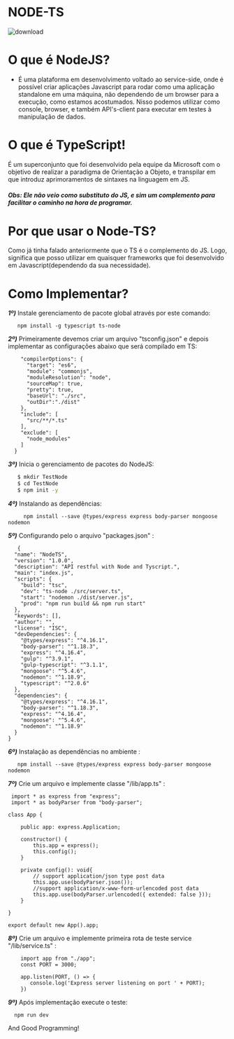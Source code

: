 # NODE-TS
![download](https://user-images.githubusercontent.com/13353050/59777167-840b8380-928a-11e9-82b3-143a1d8ecd5d.png)
# O que é NodeJS?
   - É uma plataforma em desenvolvimento voltado ao service-side, onde é possível criar aplicações Javascript para rodar como uma aplicação standalone em uma máquina, não dependendo de um browser para a execução, como estamos acostumados. Nisso podemos utilizar como console, browser, e também API's-client para executar em testes à manipulação de dados.

# O que é TypeScript!

  É um superconjunto que foi desenvolvido pela equipe da Microsoft com o objetivo de realizar a paradigma de Orientação a Objeto, e transpilar em que introduz aprimoramentos de sintaxes na linguagem em JS. 
##### Obs: Ele não veio como substituto do JS, e sim um complemento para facilitar o caminho na hora de programar.

# Por que usar o Node-TS? 
  Como já tinha falado anteriormente que o TS é o complemento do JS. Logo, significa que posso utilizar em quaisquer frameworks que foi desenvolvido em Javascript(dependendo da sua necessidade).

# Como Implementar?

 ***1º)*** Instale gerenciamento de pacote global através por este comando:
```
   npm install -g typescript ts-node
```
 ***2º)*** Primeiramente devemos criar um arquivo "tsconfig.json" e depois implementar as configurações abaixo que será compilado em TS:
```{
    "compilerOptions": {
      "target": "es6", 
      "module": "commonjs",
      "moduleResolution": "node",
      "sourceMap": true,
      "pretty": true,
      "baseUrl": "./src",
      "outDir":"./dist"
    },
    "include": [
      "src/**/*.ts"
    ],
    "exclude": [
      "node_modules"
    ]
  }
```

 ***3º)*** Inicia o gerenciamento de pacotes do NodeJS:
```sh
   $ mkdir TestNode 
   $ cd TestNode
   $ npm init -y
```
 ***4º)*** Instalando as dependências:
```
     npm install --save @types/express express body-parser mongoose   nodemon
```
 ***5º)*** Configurando pelo o arquivo "packages.json" :
```
   {
  "name": "NodeTS",
  "version": "1.0.0",
  "description": "API restful with Node and Tyscript.",
  "main": "index.js",
  "scripts": {
    "build": "tsc",
    "dev": "ts-node ./src/server.ts",
    "start": "nodemon ./dist/server.js",
    "prod": "npm run build && npm run start"
  },
  "keywords": [],
  "author": "",
  "license": "ISC",
  "devDependencies": {
    "@types/express": "^4.16.1",
    "body-parser": "^1.18.3",
    "express": "^4.16.4",
    "gulp": "^3.9.1",
    "gulp-typescript": "^3.1.1",
    "mongoose": "^5.4.6",
    "nodemon": "^1.18.9",
    "typescript": "^2.0.6"
  },
  "dependencies": {
    "@types/express": "^4.16.1",
    "body-parser": "^1.18.3",
    "express": "^4.16.4",
    "mongoose": "^5.4.6",
    "nodemon": "^1.18.9"
  }
}
```
 ***6º)*** Instalação as dependências no ambiente :
  ```
     npm install --save @types/express express body-parser mongoose   nodemon
 ```
 
***7º)*** Crie um arquivo e implemente classe "/lib/app.ts"  :
```
 import * as express from "express";
 import * as bodyParser from "body-parser";

class App {

    public app: express.Application;

    constructor() {
        this.app = express();
        this.config();        
    }

    private config(): void{
        // support application/json type post data
        this.app.use(bodyParser.json());
        //support application/x-www-form-urlencoded post data
        this.app.use(bodyParser.urlencoded({ extended: false }));
    }

}

export default new App().app;
```

***8º)*** Crie um arquivo e implemente primeira rota de teste service "/lib/service.ts"  :
```
    import app from "./app";
    const PORT = 3000;

    app.listen(PORT, () => {
       console.log('Express server listening on port ' + PORT);
    })
```

***9º)*** Após implementação execute o teste:
   ```
     npm run dev
  ```
  And Good Programming!
